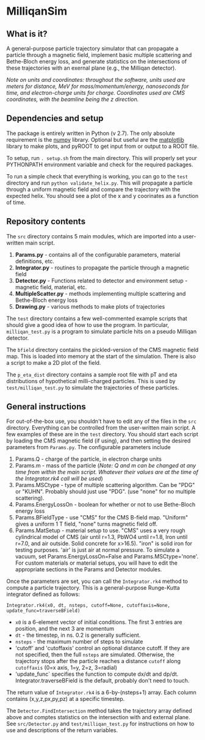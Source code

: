 # MilliqanSim

## What is it?

A general-purpose particle trajectory simulator that can propagate a particle through a magnetic field, implement
basic multiple scattering and Bethe-Bloch energy loss, and generate statistics on the intersections of these trajectories
with an exernal plane (e.g., the Milliqan detector).

*Note on units and coordinates: throughout the software, units used are meters for distance, MeV for mass/momentum/energy, nanoseconds
for time, and electron-charge units for charge. Coordinates used are CMS coordinates, with the beamline being the z direction.*

## Dependencies and setup

The package is entirely written in Python (v 2.7). The only absolute requirement is the [numpy](http://www.numpy.org) 
library. Optional but useful are the [matplotlib](http://matplotlib.org/) library to make plots, and pyROOT to get input 
from or output to a ROOT file.

To setup, run `. setup.sh` from the main directory. This will properly set your PYTHONPATH environment variable
and check for the required packages.

To run a simple check that everything is working, you can go to the `test` directory and run `python validate_helix.py`.
This will propagate a particle through a uniform magnetic field and compare the trajectory with the expected helix.
You should see a plot of the x and y coorinates as a function of time.

## Repository contents

The `src` directory contains 5 main modules, which are imported into a user-written main script.

1. **Params.py** - contains all of the configurable parameters, material definitions, etc.
2. **Integrator.py** -  routines to propagate the particle through a magnetic field
3. **Detector.py** - Functions related to detector and environment setup - magnetic field, material, etc.
4. **MultipleScatter.py** - methods implementing multiple scattering and Bethe-Bloch energy loss
5. **Drawing.py** - various methods to make plots of trajectories

The `test` directory contains a few well-commented example scripts that should give a good idea of how to use the program. In particular, 
`milliqan_test.py` is a program to simulate particle hits on a pseudo Milliqan detector.

The `bfield` directory contains the pickled-version of the CMS magnetic field map. This is loaded into memory at the start
of the simulation. There is also a script to make a 2D plot of the field.

The `p_eta_dist` directory contains a sample root file with pT and eta distributions of hypothetical milli-charged particles.
This is used by `test/milliqan_test.py` to simulate the trajectories of these particles.

## General instructions

For out-of-the-box use, you shouldn't have to edit any of the files in the `src` directory. Everything can be controlled from
the user-written main script. A few examples of these are in the `test` directory. You should start each script by loading
the CMS magnetic field (if using), and then setting the desired parameters from `Params.py`. The configurable parameters include

1. Params.Q - charge of the particle, in electron charge units
2. Params.m - mass of the particle (*Note: Q and m can be changed at any time from within the main script. Whatever their values are at the time of the
Integrator.rk4 call will be used*)
3. Params.MSCtype - type of multiple scattering algorithm. Can be "PDG" or "KUHN". Probably should just use "PDG". (use "none" for no multiple scattering).
4. Params.EnergyLossOn - boolean for whether or not to use Bethe-Bloch energy loss
5. Params.BFieldType - use "CMS" for the CMS B-field map. "Uniform" gives a uniform 1 T field, "none" turns magnetic field off.
6. Params.MatSetup - material setup to use. "CMS" uses a very rough cylindrical model of CMS (air until r=1.3, PbWO4 until r=1.8, Iron until r=7.0, and air outside.
Solid concrete for x>16.5). "iron" is solid iron for testing purposes. 'air' is just air at normal pressure. To simulate a vacuum, set Params.EnergyLossOn=False and
Params.MSCtype='none'. For custom materials or material setups, you will have to edit the appropriate sections in the Params and Detector modules.

Once the parameters are set, you can call the `Integrator.rk4` method to compute a particle trajectory. This is a general-purpose Runge-Kutta integrator
defined as follows:

`Integrator.rk4(x0, dt, nsteps, cutoff=None, cutoffaxis=None, update_func=traverseBField)`

- `x0` is a 6-element vector of initial conditions. The first 3 entries are position, and the next 3 are momentum
- `dt` - the timestep, in ns. 0.2 is generally sufficient.
- `nsteps` - the maximum number of steps to simulate
- 'cutoff' and 'cutoffaxis' control an optional distance cutoff. If they are not specified, then the full `nsteps` are simulated.
Otherwise, the trajectory stops after the particle reaches a distance `cutoff` along `cutoffaxis` (0=x axis, 1=y, 2=z, 3=radial)
- 'update_func` specifies the function to compute dx/dt and dp/dt. Integrator.traverseBField is the default, probably don't need to touch.

The return value of `Integrator.rk4` is a 6-by-(nsteps+1) array. Each column contains (x,y,z,px,py,pz) at a specific timestep.

The `Detector.FindIntersection` method takes the trajectory array defined above and comptes statistics on the intersection with
and external plane. See `src/Detector.py` and `test/milliqan_test.py` for instructions on how to use and descriptions of the return variables.
